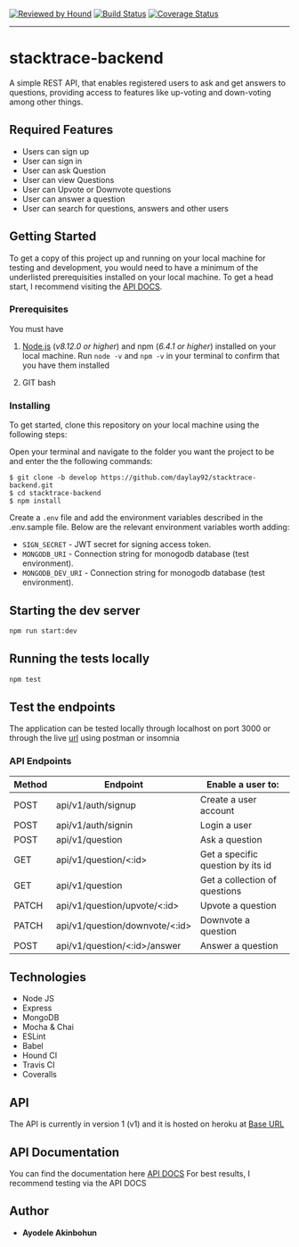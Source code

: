 [![Reviewed by Hound](https://img.shields.io/badge/ESLint%20Reviewed%20by%20-HoundCI-d16ef5)](https://houndci.com)
[![Build Status](https://travis-ci.org/daylay92/stacktrace-backend.svg?branch=develop)](https://travis-ci.org/daylay92/stacktrace-backend)
[![Coverage Status](https://coveralls.io/repos/github/daylay92/stacktrace-backend/badge.svg?branch=develop)](https://coveralls.io/github/daylay92/stacktrace-backend?branch=develop)

---

# stacktrace-backend

A simple REST API, that enables registered users to ask and get answers to questions, providing access to features like up-voting and down-voting among other things.

## Required Features

- Users can sign up
- User can sign in
- User can ask Question
- User can view Questions
- User can Upvote or Downvote questions
- User can answer a question
- User can search for questions, answers and other users

## Getting Started

To get a copy of this project up and running on your local machine for testing and development, you would need to have a minimum of the underlisted prerequisities installed on your local machine. To get a head start, I recommend visiting the [API DOCS](https://stacktrace01.herokuapp.com/api/v1/docs/).

### Prerequisites

You must have

1. [Node.js](https://nodejs.org/) (_v8.12.0 or higher_) and npm (_6.4.1 or higher_) installed on your local machine. Run `node -v` and `npm -v` in your terminal to confirm that you have them installed

2. GIT bash

### Installing

To get started, clone this repository on your local machine using the following steps:

Open your terminal and navigate to the folder you want the project to be and enter the the following commands:

```
$ git clone -b develop https://github.com/daylay92/stacktrace-backend.git
$ cd stacktrace-backend
$ npm install
```

Create a `.env` file and add the environment variables described in the .env.sample file. Below are the relevant environment variables worth adding:

- `SIGN_SECRET` - JWT secret for signing access token.
- `MONGODB_URI` - Connection string for monogodb database (test environment).
- `MONGODB_DEV_URI` - Connection string for monogodb database (test environment).

## Starting the dev server

```bash
npm run start:dev
```

## Running the tests locally

```bash
npm test
```

## Test the endpoints

The application can be tested locally through localhost on port 3000 or through the live [url](https://stacktrace01.herokuapp.com/) using postman or insomnia


### API Endpoints


Method        | Endpoint      | Enable a user to: |
------------- | ------------- | ---------------
POST  | api/v1/auth/signup  | Create a user account  |
POST  | api/v1/auth/signin  | Login a user |
POST  | api/v1/question | Ask a question |
GET  | api/v1/question/<:id>  | Get a specific question by its id |
GET  | api/v1/question | Get a collection of questions |
PATCH  | api/v1/question/upvote/<:id>  | Upvote a question |
PATCH  | api/v1/question/downvote/<:id> | Downvote a question |
POST  | api/v1/question/<:id>/answer | Answer a question |



## Technologies

- Node JS
- Express
- MongoDB
- Mocha & Chai
- ESLint
- Babel
- Hound CI
- Travis CI
- Coveralls

## API

The API is currently in version 1 (v1) and it is hosted on heroku at [Base URL](https://stacktrace01.herokuapp.com/api/v1)

## API Documentation

You can find the documentation here [API DOCS](https://stacktrace01.herokuapp.com/api/v1/docs/)
For best results, I recommend testing via the API DOCS

## Author

- **Ayodele Akinbohun**
